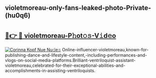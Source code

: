 ## violetmoreau-only-fans​-leaked-photo​-Private-(hu0q6)


# <h2><a href="https://mediaupload.pro?title=violetmoreau&ref=git">🔗👉 🔴 violetmoreau-P𝚑ot𝚘𝚜-V𝚒d𝚎o</a></h2>

[![Corinna Kopf Nue Nu𝚍e𝚜](https://i.imgur.com/0qMVB7G.gif)](https://mediaupload.pro?title=violetmoreau&ref=git)
Online-influencer-violetmoreau,known-for-publishing-dance-and-lifestyle-content,-including-performances-and-vlogs-on-social-media-platforms.Brilliant-ventriloquist-assistant-violetmoreau,celebrated-for-their-exceptional-abilities-and-accomplishments-in-assisting-ventriloquists.  